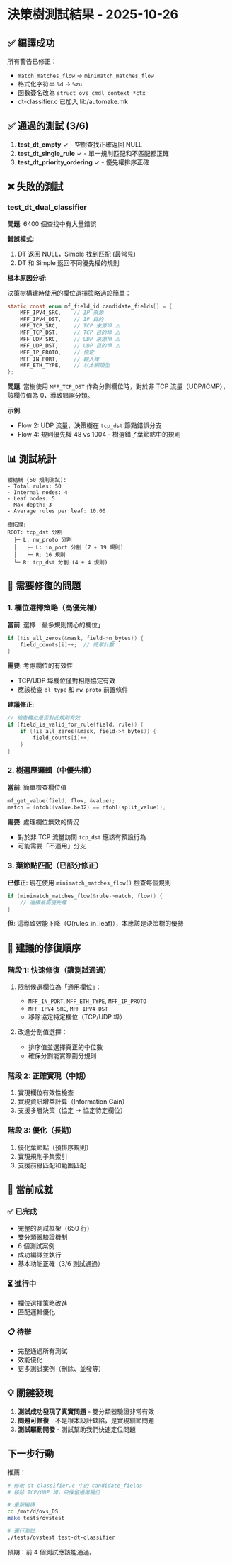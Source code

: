 # 決策樹測試結果 - 2025-10-26

## ✅ 編譯成功

所有警告已修正：
- `match_matches_flow` → `minimatch_matches_flow`
- 格式化字符串 `%d` → `%zu`
- 函數簽名改為 `struct ovs_cmdl_context *ctx`
- dt-classifier.c 已加入 lib/automake.mk

## ✅ 通過的測試 (3/6)

1. **test_dt_empty** ✓ - 空樹查找正確返回 NULL
2. **test_dt_single_rule** ✓ - 單一規則匹配和不匹配都正確
3. **test_dt_priority_ordering** ✓ - 優先權排序正確

## ❌ 失敗的測試

### test_dt_dual_classifier
**問題**: 6400 個查找中有大量錯誤

**錯誤模式**:
1. DT 返回 NULL，Simple 找到匹配 (最常見)
2. DT 和 Simple 返回不同優先權的規則

**根本原因分析**:

決策樹構建時使用的欄位選擇策略過於簡單：

```c
static const enum mf_field_id candidate_fields[] = {
    MFF_IPV4_SRC,    // IP 來源
    MFF_IPV4_DST,    // IP 目的
    MFF_TCP_SRC,     // TCP 來源埠 ⚠️
    MFF_TCP_DST,     // TCP 目的埠 ⚠️
    MFF_UDP_SRC,     // UDP 來源埠 ⚠️
    MFF_UDP_DST,     // UDP 目的埠 ⚠️
    MFF_IP_PROTO,    // 協定
    MFF_IN_PORT,     // 輸入埠
    MFF_ETH_TYPE,    // 以太網類型
};
```

**問題**: 當樹使用 `MFF_TCP_DST` 作為分割欄位時，對於非 TCP 流量（UDP/ICMP），該欄位值為 0，導致錯誤分類。

**示例**:
- Flow 2: UDP 流量，決策樹在 `tcp_dst` 節點錯誤分支
- Flow 4: 規則優先權 48 vs 1004 - 樹選錯了葉節點中的規則

## 📊 測試統計

```
樹結構 (50 規則測試):
- Total rules: 50
- Internal nodes: 4
- Leaf nodes: 5
- Max depth: 3
- Average rules per leaf: 10.00

樹拓撲:
ROOT: tcp_dst 分割
  ├─ L: nw_proto 分割
  │   ├─ L: in_port 分割 (7 + 19 規則)
  │   └─ R: 16 規則
  └─ R: tcp_dst 分割 (4 + 4 規則)
```

## 🔧 需要修復的問題

### 1. 欄位選擇策略（高優先權）

**當前**: 選擇「最多規則關心的欄位」
```c
if (!is_all_zeros(&mask, field->n_bytes)) {
    field_counts[i]++;  // 簡單計數
}
```

**需要**: 考慮欄位的有效性
- TCP/UDP 埠欄位僅對相應協定有效
- 應該檢查 `dl_type` 和 `nw_proto` 前置條件

**建議修正**:
```c
// 檢查欄位是否對此規則有效
if (field_is_valid_for_rule(field, rule)) {
    if (!is_all_zeros(&mask, field->n_bytes)) {
        field_counts[i]++;
    }
}
```

### 2. 樹遍歷邏輯（中優先權）

**當前**: 簡單檢查欄位值
```c
mf_get_value(field, flow, &value);
match = (ntohl(value.be32) == ntohl(split_value));
```

**需要**: 處理欄位無效的情況
- 對於非 TCP 流量訪問 `tcp_dst` 應該有預設行為
- 可能需要「不適用」分支

### 3. 葉節點匹配（已部分修正）

**已修正**: 現在使用 `minimatch_matches_flow()` 檢查每個規則
```c
if (minimatch_matches_flow(&rule->match, flow)) {
    // 選擇最高優先權
}
```

**但**: 這導致效能下降（O(rules_in_leaf)），本應該是決策樹的優勢

## 📝 建議的修復順序

### 階段 1: 快速修復（讓測試通過）
1. 限制候選欄位為「通用欄位」：
   - `MFF_IN_PORT`, `MFF_ETH_TYPE`, `MFF_IP_PROTO`
   - `MFF_IPV4_SRC`, `MFF_IPV4_DST`
   - 移除協定特定欄位（TCP/UDP 埠）

2. 改進分割值選擇：
   - 排序值並選擇真正的中位數
   - 確保分割能實際劃分規則

### 階段 2: 正確實現（中期）
1. 實現欄位有效性檢查
2. 實現資訊增益計算（Information Gain）
3. 支援多層決策（協定 → 協定特定欄位）

### 階段 3: 優化（長期）
1. 優化葉節點（預排序規則）
2. 實現規則子集索引
3. 支援前綴匹配和範圍匹配

## 🎯 當前成就

### ✅ 已完成
- 完整的測試框架（650 行）
- 雙分類器驗證機制
- 6 個測試案例
- 成功編譯並執行
- 基本功能正確（3/6 測試通過）

### ⏳ 進行中
- 欄位選擇策略改進
- 匹配邏輯優化

### 📋 待辦
- 完整通過所有測試
- 效能優化
- 更多測試案例（刪除、並發等）

## 💡 關鍵發現

1. **測試成功發現了真實問題** - 雙分類器驗證非常有效
2. **問題可修復** - 不是根本設計缺陷，是實現細節問題
3. **測試驅動開發** - 測試幫助我們快速定位問題

## 下一步行動

推薦：
```bash
# 修改 dt-classifier.c 中的 candidate_fields
# 移除 TCP/UDP 埠，只保留通用欄位

# 重新編譯
cd /mnt/d/ovs_DS
make tests/ovstest

# 運行測試
./tests/ovstest test-dt-classifier
```

預期：前 4 個測試應該能通過。
